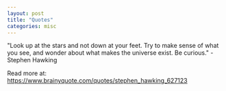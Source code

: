 ```yaml
---
layout: post
title: "Quotes"
categories: misc
---
```

"Look up at the stars and not down at your feet. Try to make sense of what you see, and wonder about what makes the universe exist. Be curious." -Stephen Hawking

Read more at: https://www.brainyquote.com/quotes/stephen_hawking_627123

